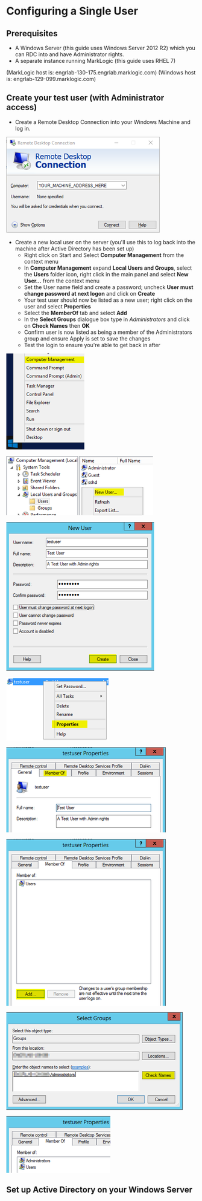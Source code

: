 # Configuring a Single User

## Prerequisites
- A Windows Server (this guide uses Windows Server 2012 R2) which you can RDC into and have Administrator rights.
- A separate instance running MarkLogic (this guide uses RHEL 7)

(MarkLogic host is: engrlab-130-175.engrlab.marklogic.com)
(Windows host is: engrlab-129-099.marklogic.com)

## Create your test user (with Administrator access)

- Create a Remote Desktop Connection into your Windows Machine and log in.

![RDC Connection](src/main/resources/images/runthrough/1_rdc_connect.png)

- Create a new local user on the server (you'll use this to log back into the machine after Active Directory has been set up)
  - Right click on Start and Select **Computer Management** from the context menu
  - In **Computer Management** expand **Local Users and Groups**, select the **Users** folder icon, right click in the main panel and select **New User...** from the context menu
  - Set the User name field and create a password; uncheck **User must change password at next logon** and click on **Create**
  - Your test user should now be listed as a new user; right click on the user and select **Properties**
  - Select the **MemberOf** tab and select **Add**
  - In the **Select Groups** dialogue box type in *Administrators* and click on **Check Names** then **OK**
  - Confirm user is now listed as being a member of the Administrators group and ensure Apply is set to save the changes
  - Test the login to ensure you're able to get back in after

![Computer Management](src/main/resources/images/runthrough/2_computer_management.png)

![Create New User](src/main/resources/images/runthrough/3_create_new_user.png)

![Enter New User Details](src/main/resources/images/runthrough/4_enter_user_details.png)

![Configure User Properties](src/main/resources/images/runthrough/5_configure_user_properties.png)

![Select MemberOf Tab](src/main/resources/images/runthrough/6_select_memberof_tab.png)

![Add New Group For User](src/main/resources/images/runthrough/7_add_a_new_group_for_user.png)

![Add User To Administrators](src/main/resources/images/runthrough/8_add_user_to_administrators.png)

![Confirm User is Admin](src/main/resources/images/runthrough/9_confirm_user_as_admin.png)

## Set up Active Directory on your Windows Server

